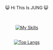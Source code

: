 <div align="center">
😺 Hi This Is JUNG 😺  
<br/><br/><br/>  
  
[![My Skills](https://skillicons.dev/icons?i=react,js,html,css,mysql,redux,aws)](https://skillicons.dev)  
<br/>

[![Top Langs](https://github-readme-stats.vercel.app/api/top-langs/?username=JUNG-won-park)](https://github.com/anuraghazra/github-readme-stats)
</div>
